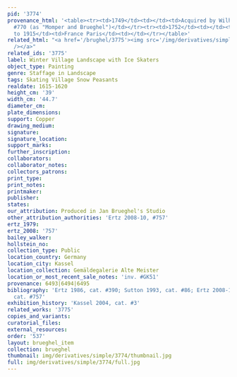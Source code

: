 ```yaml
---
pid: '3774'
provenance_html: '<table><tr><td>1749</td><td></td><td>Acquired by Wilhelm VIII inv.
  #770 (as "Momper and Brueghel")</td></tr><tr><td>1752</td><td></td><td>Gerard Hoet</td></tr><tr><td>1807
  to 1915</td><td>France Paris</td><td></td></tr></table>'
related_html: "<a href='/brughel/3775'><img src='/img/derivatives/simple/3775/thumbnail.jpg'
  /></a>"
related_ids: '3775'
label: Winter Village Landscape with Ice Skaters
object_type: Painting
genre: Staffage in Landscape
tags: Skating Village Snow Peasants
realdate: 1615-1620
height_cm: '39'
width_cm: '44.7'
diameter_cm: 
plate_dimensions: 
support: Copper
drawing_medium: 
signature: 
signature_location: 
support_marks: 
further_inscription: 
collaborators: 
collaborator_notes: 
collectors_patrons: 
print_type: 
print_notes: 
printmaker: 
publisher: 
states: 
our_attribution: Produced in Jan Brueghel's Studio
other_attribution_authorities: 'Ertz 2008-10, #757'
ertz_1979: 
ertz_2008: '757'
bailey_walker: 
hollstein_no: 
collection_type: Public
location_country: Germany
location_city: Kassel
location_collection: Gemäldegalerie Alte Meister
location_or_most_recent_sale_notes: 'inv. #GK51'
provenance: 6493|6494|6495
bibliography: 'Ertz 1986, cat. #390; Sutton 1993, cat. #86; Ertz 2008-10, p. 1569,
  cat. #757'
exhibition_history: 'Kassel 2004, cat. #3'
related_works: '3775'
copies_and_variants: 
curatorial_files: 
external_resources: 
order: '537'
layout: brueghel_item
collection: brueghel
thumbnail: img/derivatives/simple/3774/thumbnail.jpg
full: img/derivatives/simple/3774/full.jpg
---
```

